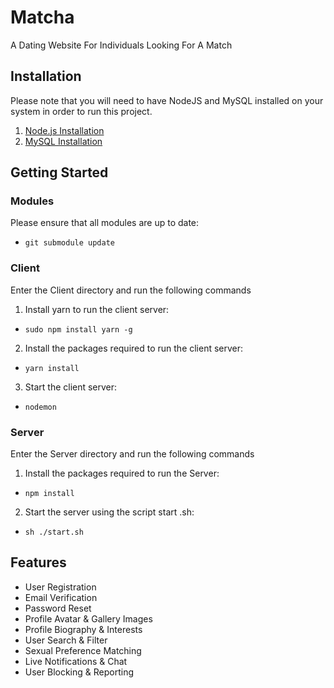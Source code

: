 # Matcha
A Dating Website For Individuals Looking For A Match

## Installation
Please note that you will need to have NodeJS and MySQL installed on your system in order to run this project.
1. [Node.js Installation](https://nodejs.org/en/)
2. [MySQL Installation](https://itsfoss.com/install-mysql-ubuntu/)
## Getting Started
### Modules
Please ensure that all modules are up to date:
- `git submodule update`
### Client
Enter the Client directory and run  the following commands
1. Install yarn to run the client server:
- `sudo npm install yarn -g`
2. Install the packages required to run the client server:
- `yarn install`
3. Start the client server:
- `nodemon`

### Server
Enter the Server directory and run the following commands
1. Install the packages required to run the Server:
- `npm install`
2. Start the server using the script start .sh:
- `sh ./start.sh`

## Features
- User Registration
- Email Verification
- Password Reset
- Profile Avatar & Gallery Images
- Profile Biography & Interests
- User Search & Filter
- Sexual Preference Matching
- Live Notifications & Chat
- User Blocking & Reporting
